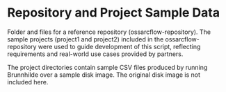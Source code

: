 # Repository and Project Sample Data

Folder and files for a reference repository (ossarcflow-repository). The sample projects (project1 and project2) included in the ossarcflow-repository were used to guide development of this script, reflecting requirements and real-world use cases provided by partners.

The project directories contain sample CSV files produced by running Brunnhilde over a sample disk image. The original disk image is not included here.
